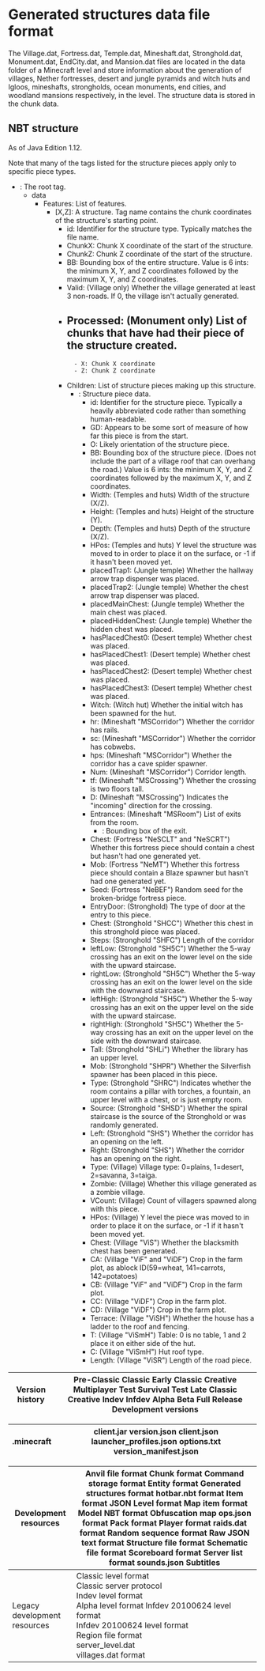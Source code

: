 # Generated structures data file format
The Village.dat, Fortress.dat, Temple.dat, Mineshaft.dat, Stronghold.dat, Monument.dat, EndCity.dat, and Mansion.dat files are located in the data folder of a Minecraft level and store information about the generation of villages, Nether fortresses, desert and jungle pyramids and witch huts and Igloos, mineshafts, strongholds, ocean monuments, end cities, and woodland mansions respectively, in the level. The structure data is stored in the chunk data.

## NBT structure
As of Java Edition 1.12.

Note that many of the tags listed for the structure pieces apply only to specific piece types.

- : The root tag.
	- data
		- Features: List of features.
			- [X,Z]: A structure. Tag name contains the chunk coordinates of the structure's starting point.
				- id: Identifier for the structure type. Typically matches the file name.
				- ChunkX: Chunk X coordinate of the start of the structure.
				- ChunkZ: Chunk Z coordinate of the start of the structure.
				- BB: Bounding box of the entire structure. Value is 6 ints: the minimum X, Y, and Z coordinates followed by the maximum X, Y, and Z coordinates.
				- Valid: (Village only) Whether the village generated at least 3 non-roads. If 0, the village isn't actually generated.
				- Processed: (Monument only) List of chunks that have had their piece of the structure created.
					- 
						- X: Chunk X coordinate
						- Z: Chunk Z coordinate
				- Children: List of structure pieces making up this structure.
					- : Structure piece data.
						- id: Identifier for the structure piece. Typically a heavily abbreviated code rather than something human-readable.
						- GD: Appears to be some sort of measure of how far this piece is from the start.
						- O: Likely orientation of the structure piece.
						- BB: Bounding box of the structure piece. (Does not include the part of a village roof that can overhang the road.) Value is 6 ints: the minimum X, Y, and Z coordinates followed by the maximum X, Y, and Z coordinates.
						- Width: (Temples and huts) Width of the structure (X/Z).
						- Height: (Temples and huts) Height of the structure (Y).
						- Depth: (Temples and huts) Depth of the structure (X/Z).
						- HPos: (Temples and huts) Y level the structure was moved to in order to place it on the surface, or -1 if it hasn't been moved yet.
						- placedTrap1: (Jungle temple) Whether the hallway arrow trap dispenser was placed.
						- placedTrap2: (Jungle temple) Whether the chest arrow trap dispenser was placed.
						- placedMainChest: (Jungle temple) Whether the main chest was placed.
						- placedHiddenChest: (Jungle temple) Whether the hidden chest was placed.
						- hasPlacedChest0: (Desert temple) Whether chest was placed.
						- hasPlacedChest1: (Desert temple) Whether chest was placed.
						- hasPlacedChest2: (Desert temple) Whether chest was placed.
						- hasPlacedChest3: (Desert temple) Whether chest was placed.
						- Witch: (Witch hut) Whether the initial witch has been spawned for the hut.
						- hr: (Mineshaft "MSCorridor") Whether the corridor has rails.
						- sc: (Mineshaft "MSCorridor") Whether the corridor has cobwebs.
						- hps: (Mineshaft "MSCorridor") Whether the corridor has a cave spider spawner.
						- Num: (Mineshaft "MSCorridor") Corridor length.
						- tf: (Mineshaft "MSCrossing") Whether the crossing is two floors tall.
						- D: (Mineshaft "MSCrossing") Indicates the "incoming" direction for the crossing.
						- Entrances: (Mineshaft "MSRoom") List of exits from the room.
							- : Bounding box of the exit.
						- Chest: (Fortress "NeSCLT" and "NeSCRT") Whether this fortress piece should contain a chest but hasn't had one generated yet.
						- Mob: (Fortress "NeMT") Whether this fortress piece should contain a Blaze spawner but hasn't had one generated yet.
						- Seed: (Fortress "NeBEF") Random seed for the broken-bridge fortress piece.
						- EntryDoor: (Stronghold) The type of door at the entry to this piece.
						- Chest: (Stronghold "SHCC") Whether this chest in this stronghold piece was placed.
						- Steps: (Stronghold "SHFC") Length of the corridor
						- leftLow: (Stronghold "SH5C") Whether the 5-way crossing has an exit on the lower level on the side with the upward staircase.
						- rightLow: (Stronghold "SH5C") Whether the 5-way crossing has an exit on the lower level on the side with the downward staircase.
						- leftHigh: (Stronghold "SH5C") Whether the 5-way crossing has an exit on the upper level on the side with the upward staircase.
						- rightHigh: (Stronghold "SH5C") Whether the 5-way crossing has an exit on the upper level on the side with the downward staircase.
						- Tall: (Stronghold "SHLi") Whether the library has an upper level.
						- Mob: (Stronghold "SHPR") Whether the Silverfish spawner has been placed in this piece.
						- Type: (Stronghold "SHRC") Indicates whether the room contains a pillar with torches, a fountain, an upper level with a chest, or is just empty room.
						- Source: (Stronghold "SHSD") Whether the spiral staircase is the source of the Stronghold or was randomly generated.
						- Left: (Stronghold "SHS") Whether the corridor has an opening on the left.
						- Right: (Stronghold "SHS") Whether the corridor has an opening on the right.
						- Type: (Village) Village type: 0=plains, 1=desert, 2=savanna, 3=taiga.
						- Zombie: (Village) Whether this village generated as a zombie village.
						- VCount: (Village) Count of villagers spawned along with this piece.
						- HPos: (Village) Y level the piece was moved to in order to place it on the surface, or -1 if it hasn't been moved yet.
						- Chest: (Village "ViS") Whether the blacksmith chest has been generated.
						- CA: (Village "ViF" and "ViDF") Crop in the farm plot, as ablock ID(59=wheat, 141=carrots, 142=potatoes)
						- CB: (Village "ViF" and "ViDF") Crop in the farm plot.
						- CC: (Village "ViDF") Crop in the farm plot.
						- CD: (Village "ViDF") Crop in the farm plot.
						- Terrace: (Village "ViSH") Whether the house has a ladder to the roof and fencing.
						- T: (Village "ViSmH") Table: 0 is no table, 1 and 2 place it on either side of the hut.
						- C: (Village "ViSmH") Hut roof type.
						- Length: (Village "ViSR") Length of the road piece.

| Version history | Pre-Classic Classic Early Classic Creative Multiplayer Test  Survival Test Late Classic Creative Indev  Infdev Alpha Beta Full Release Development versions |
|-----------------|-------------------------------------------------------------------------------------------------------------------------------------------------------------|

| .minecraft | client.jar version.json client.json launcher_profiles.json options.txt version_manifest.json |
|------------|----------------------------------------------------------------------------------------------|

| Development resources        | Anvil file format Chunk format Command storage format Entity format Generated structures format hotbar.nbt format Item format JSON Level format Map item format Model NBT format Obfuscation map ops.json format Pack format Player format raids.dat format Random sequence format Raw JSON text format Structure file format Schematic file format Scoreboard format Server list format sounds.json Subtitles |
|------------------------------|----------------------------------------------------------------------------------------------------------------------------------------------------------------------------------------------------------------------------------------------------------------------------------------------------------------------------------------------------------------------------------------------------------------|
| Legacy development resources | Classic level format<br/>Classic server protocol<br/>Indev level format<br/>Alpha level format Infdev 20100624 level format<br/>Infdev 20100624 level format<br/>Region file format<br/>server_level.dat<br/>villages.dat format<br/>                                                                                                                                                                          |


